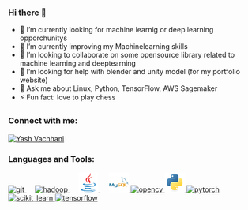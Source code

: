 ### Hi there 👋

<!--
**yashvachhani/yashvachhani** is a ✨ _special_ ✨ repository because its `README.md` (this file) appears on your GitHub profile.

Here are some ideas to get you started:
-->
- 🔭 I’m currently looking for machine learnig or deep learning opporchunitys
- 🌱 I’m currently improving my Machinelearning skills
- 👯 I’m looking to collaborate on some opensource library related to machine learning and deeptearning
- 🤔 I’m looking for help with blender and unity model (for my portfolio website)
- 💬 Ask me about Linux, Python, TensorFlow, AWS Sagemaker
- ⚡ Fun fact: love to play chess


<h3 align="left">Connect with me:</h3>
<p align="left">
<a href="https://www.linkedin.com/in/yashvachhani/" target="blank"><img align="center" src="https://static-exp1.licdn.com/sc/h/8a1a8xqjolkyjbf9n3i40oimj" alt="Yash Vachhani" height="30" width="40" /></a>
</p>

<h3 align="left">Languages and Tools:</h3>
<p>
   <a href="https://github.com/yashvachhani" target="_blank"> <img src="https://github.githubassets.com/pinned-octocat.svg" alt="git" width="40" height="40"/> </a> 
   &emsp;
   <a "style="padding-right: 500px" href="https://hadoop.apache.org/" target="_blank"> <img src="https://www.vectorlogo.zone/logos/apache_hadoop/apache_hadoop-icon.svg" alt="hadoop" width="40" height="40"/> </a> 
   &emsp;
   <a "style="padding-right: 200px" href="https://www.java.com" target="_blank"> <img src="https://raw.githubusercontent.com/devicons/devicon/master/icons/java/java-original.svg" alt="java" width="40" height="40"/> </a> 
   &emsp;
   <a href="https://www.mysql.com/" target="_blank"> <img src="https://raw.githubusercontent.com/devicons/devicon/master/icons/mysql/mysql-original-wordmark.svg" alt="mysql" width="40" height="40"/> </a>    <a href="https://opencv.org/" target="_blank"> <img src="https://www.vectorlogo.zone/logos/opencv/opencv-icon.svg" alt="opencv" width="40" height="40"/> </a> 
   <a href="https://www.python.org" target="_blank"> <img src="https://raw.githubusercontent.com/devicons/devicon/master/icons/python/python-original.svg" alt="python" width="40" height="40"/> </a> 
   <a href="https://pytorch.org/" target="_blank"> <img src="https://www.vectorlogo.zone/logos/pytorch/pytorch-icon.svg" alt="pytorch" width="40" height="40"/> </a> 
   <a href="https://scikit-learn.org/" target="_blank"> <img src="https://upload.wikimedia.org/wikipedia/commons/0/05/Scikit_learn_logo_small.svg" alt="scikit_learn" width="40" height="40"/> </a> 
   <a href="https://www.tensorflow.org" target="_blank"> <img src="https://www.vectorlogo.zone/logos/tensorflow/tensorflow-icon.svg" alt="tensorflow" width="40" height="40"/> </a> </p>
